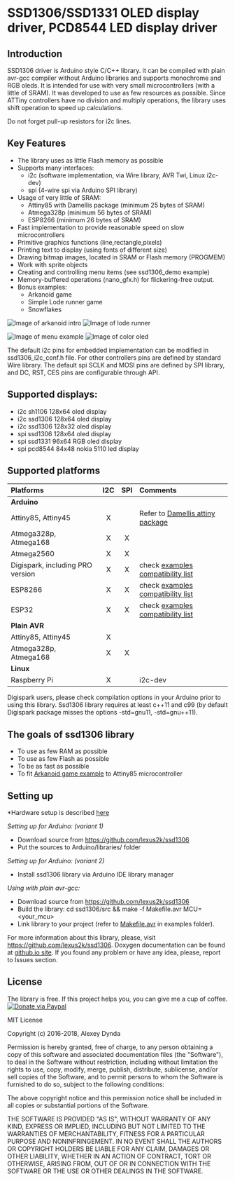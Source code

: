 # SSD1306/SSD1331 OLED display driver, PCD8544 LED display driver

## Introduction

SSD1306 driver is Arduino style C/C++ library. it can be compiled with plain avr-gcc compiler
without Arduino libraries and supports monochrome and RGB oleds. It is intended for use with
very small microcontrollers (with a little of SRAM). It was developed to use as
few resources as possible. Since ATTiny controllers have no division and multiply
operations, the library uses shift operation to speed up calculations.

Do not forget pull-up resistors for i2c lines.

## Key Features

 * The library uses as little Flash memory as possible
 * Supports many interfaces:
   * i2c (software implementation, via Wire library, AVR Twi, Linux i2c-dev)
   * spi (4-wire spi via Arduino SPI library)
 * Usage of very little of SRAM:
   * Attiny85 with Damellis package (minimum 25 bytes of SRAM)
   * Atmega328p (minimum 56 bytes of SRAM)
   * ESP8266 (minimum 26 bytes of SRAM)
 * Fast implementation to provide reasonable speed on slow microcontrollers
 * Primitive graphics functions (line,rectangle,pixels)
 * Printing text to display (using fonts of different size)
 * Drawing bitmap images, located in SRAM or Flash memory (PROGMEM)
 * Work with sprite objects
 * Creating and controlling menu items (see ssd1306_demo example)
 * Memory-buffered operations (nano_gfx.h) for flickering-free output.
 * Bonus examples:
   * Arkanoid game
   * Simple Lode runner game
   * Snowflakes

![Image of arkanoid intro](https://github.com/lexus2k/ssd1306/blob/master/examples/arkanoid/screenshots/introscreen.png)
![Image of lode runner](https://github.com/lexus2k/ssd1306/blob/master/examples/lode_runner/screenshots/main_screen.png)

![Image of menu example](https://github.com/lexus2k/ssd1306/blob/master/examples/ssd1306_demo/screenshots/mainmenu_top.png)
![Image of color oled](https://github.com/lexus2k/ssd1306/blob/master/examples/ssd1331_demo/screenshots/fonts.png)

The default i2c pins for embedded implementation can be modified in ssd1306_i2c_conf.h file.
For other controllers pins are defined by standard Wire library.
The default spi SCLK and MOSI pins are defined by SPI library, and DC, RST, CES pins are
configurable through API.

## Supported displays:
 * i2c sh1106 128x64 oled display
 * i2c ssd1306 128x64 oled display
 * i2c ssd1306 128x32 oled display
 * spi ssd1306 128x64 oled display
 * spi ssd1331 96x64 RGB oled display
 * spi pcd8544 84x48 nokia 5110 led display

## Supported platforms

| **Platforms** | **I2C** | **SPI** | **Comments** |
| :-------- |:---:|:---:|:---------|
| **Arduino** |     |     |          |
| Attiny85, Attiny45  |  X  |     | Refer to [Damellis attiny package](https://raw.githubusercontent.com/damellis/attiny/ide-1.6.x-boards-manager/package_damellis_attiny_index.json) |
| Atmega328p, Atmega168  |  X  |  X  |    |
| Atmega2560  |  X  |  X  |    |
| Digispark, including PRO version  |  X  |  X  |  check [examples compatibility list](examples/Digispark_compatibility.txt)  |
| ESP8266  |  X  |  X  | check [examples compatibility list](examples/ESP8266_compatibility.txt)   |
| ESP32  |  X  |  X  | check [examples compatibility list](examples/ESP8266_compatibility.txt)   |
| **Plain AVR** |   |     |          |
| Attiny85, Attiny45 |  X  |     |         |
| Atmega328p, Atmega168 |  X  |  X  |         |
| **Linux**  |    |     |          |
| Raspberry Pi |  X  |      | i2c-dev  |

Digispark users, please check compilation options in your Arduino prior to using this library.
Ssd1306 library requires at least c++11 and c99 (by default Digispark package misses the options
-std=gnu11, -std=gnu++11).

## The goals of ssd1306 library

 * To use as few RAM as possible
 * To use as few Flash as possible
 * To be as fast as possible
 * To fit [Arkanoid game example](examples/arkanoid) to Attiny85 microcontroller

## Setting up

*Hardware setup is described [here](https://github.com/lexus2k/ssd1306/wiki/Hardware-setup)

*Setting up for Arduino: (variant 1)*
 * Download source from https://github.com/lexus2k/ssd1306
 * Put the sources to Arduino/libraries/ folder

*Setting up for Arduino: (variant 2)*
 * Install ssd1306 library via Arduino IDE library manager

*Using with plain avr-gcc:*
 * Download source from https://github.com/lexus2k/ssd1306
 * Build the library: cd ssd1306/src && make -f Makefile.avr MCU=<your_mcu>
 * Link library to your project (refer to [Makefile.avr](examples/Makefile.avr) in examples folder).

For more information about this library, please, visit https://github.com/lexus2k/ssd1306.
Doxygen documentation can be found at [github.io site](http://lexus2k.github.io/ssd1306).
If you found any problem or have any idea, please, report to Issues section.

## License

The library is free. If this project helps you, you can give me a cup of coffee.
[![Donate via Paypal](https://img.shields.io/badge/Donate-PayPal-green.svg)](https://www.paypal.me/lexus2k)


MIT License

Copyright (c) 2016-2018, Alexey Dynda

Permission is hereby granted, free of charge, to any person obtaining a copy
of this software and associated documentation files (the "Software"), to deal
in the Software without restriction, including without limitation the rights
to use, copy, modify, merge, publish, distribute, sublicense, and/or sell
copies of the Software, and to permit persons to whom the Software is
furnished to do so, subject to the following conditions:

The above copyright notice and this permission notice shall be included in all
copies or substantial portions of the Software.

THE SOFTWARE IS PROVIDED "AS IS", WITHOUT WARRANTY OF ANY KIND, EXPRESS OR
IMPLIED, INCLUDING BUT NOT LIMITED TO THE WARRANTIES OF MERCHANTABILITY,
FITNESS FOR A PARTICULAR PURPOSE AND NONINFRINGEMENT. IN NO EVENT SHALL THE
AUTHORS OR COPYRIGHT HOLDERS BE LIABLE FOR ANY CLAIM, DAMAGES OR OTHER
LIABILITY, WHETHER IN AN ACTION OF CONTRACT, TORT OR OTHERWISE, ARISING FROM,
OUT OF OR IN CONNECTION WITH THE SOFTWARE OR THE USE OR OTHER DEALINGS IN THE
SOFTWARE.


